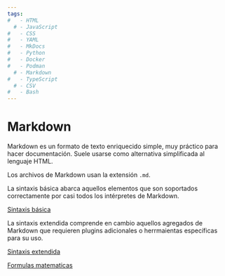 ```yaml
---
tags:
#   - HTML
  # - JavaScript
#   - CSS
#   - YAML
#   - MkDocs
#   - Python
#   - Docker
#   - Podman
  # - Markdown
#   - TypeScript
  # - CSV
#   - Bash
---
```


# Markdown 

Markdown es un formato de texto enriquecido simple, 
muy práctico para hacer documentación. 
Suele usarse como alternativa simplificada al lenguaje HTML.

Los archivos de Markdown usan la extensión `.md`.

La sintaxis básica abarca aquellos elementos que son soportados correctamente por casi todos los intérpretes de Markdown.


[Sintaxis básica](basico/texto.md)

<!-- docs/markdown/basico/citas.md -->

La sintaxis extendida comprende en cambio aquellos agregados de Markdown que requieren plugins adicionales o herrmaientas específicas para su uso.

[Sintaxis extendida](extendido/tablas.md)


[Formulas matematicas](markdown_matematica.md)